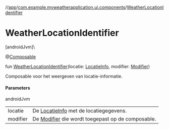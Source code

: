 //[app](../../index.md)/[com.example.myweatherapplication.ui.components](index.md)/[WeatherLocationIdentifier](-weather-location-identifier.md)

# WeatherLocationIdentifier

[androidJvm]\

@[Composable](https://developer.android.com/reference/kotlin/androidx/compose/runtime/Composable.html)

fun [WeatherLocationIdentifier](-weather-location-identifier.md)(locatie: [LocatieInfo](../com.example.myweatherapplication.ui.model/-locatie-info/index.md), modifier: [Modifier](https://developer.android.com/reference/kotlin/androidx/compose/ui/Modifier.html))

Composable voor het weergeven van locatie-informatie.

#### Parameters

androidJvm

| | |
|---|---|
| locatie | De [LocatieInfo](../com.example.myweatherapplication.ui.model/-locatie-info/index.md) met de locatiegegevens. |
| modifier | De [Modifier](https://developer.android.com/reference/kotlin/androidx/compose/ui/Modifier.html) die wordt toegepast op de composable. |
